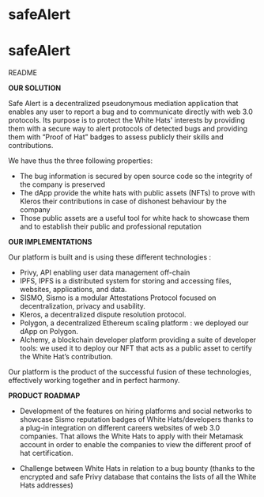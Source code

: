 # safeAlert
# safeAlert
README

**OUR SOLUTION**

Safe Alert is a decentralized pseudonymous mediation application that enables any user to report a bug and to communicate directly with web 3.0 protocols. Its purpose is to protect the White Hats' interests by providing them with a secure way to alert protocols of detected bugs and providing them with “Proof of Hat” badges to assess publicly their skills and contributions.

We have thus the three following properties:

- The bug information is secured by open source code so the integrity of the company is preserved
- The dApp provide the white hats with public assets (NFTs) to prove with Kleros their contributions in case of dishonest behaviour by the company
- Those public assets are a useful tool for white hack to showcase them and to establish their public and professional reputation

**OUR IMPLEMENTATIONS**

Our platform is built and is using these different technologies :
- Privy, API enabling user data management off-chain 
- IPFS, IPFS is a distributed system for storing and accessing files, websites, applications, and data.
- SISMO, Sismo is a modular Attestations Protocol focused on decentralization, privacy and usability.
- Kleros, a decentralized dispute resolution protocol.
- Polygon, a decentralized Ethereum scaling platform : we deployed our dApp on Polygon.
- Alchemy, a blockchain developer platform providing a suite of developer tools: we used it to deploy our NFT that acts as a public asset to certify the White Hat’s contribution.

Our platform is the product of the successful fusion of these technologies, effectively working together and in perfect harmony.

**PRODUCT ROADMAP**

- Development of the features on hiring platforms and social networks to showcase Sismo reputation badges of White Hats/developers thanks to a plug-in integration on different careers websites of web 3.0 companies. That allows the White Hats to apply with their Metamask account in order to enable the companies to view the different proof of hat certification.

- Challenge between White Hats in relation to a bug bounty (thanks to the encrypted and safe Privy database that contains the lists of all the White Hats addresses)
